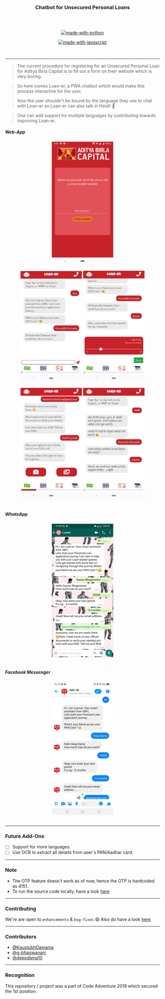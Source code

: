<h3 align="center">Chatbot for Unsecured Personal Loans</h3>
<br>
<br>
<div align="center">


[![made-with-python](https://forthebadge.com/images/badges/made-with-python.svg)](https://www.python.org/)

[![made-with-javascript](https://forthebadge.com/images/badges/made-with-javascript.svg)](https://www.javascript.org/)


<br>
</div>

------------------------------------------

> The current procedure for registering for an Unsecured Personal Loan for Aditya Birla Capital is to fill out a form on their website which is very boring.

> So here comes Loan-er, a PWA chatbot which would make this process interactive for the user.

> Also the user shouldn't be bound by the language they use to chat with Loan-er so Loan-er can also talk in Hindi! 🤩

> One can add support for multiple languages by contributing towards improving Loan-er.

##### Web-App

<div align="center">
<img src="./assets/login.png" width=200px/>
<!-- <img src="./assets/otp.png" width=200px/> -->
<br/><br/>
</div>

<div align="center">
<img src="./assets/welcome.png" width=200px/>
<img src="./assets/slider.png" width=200px/>
<br/><br/>
</div>


<div align = "center">

<img src="./assets/picker.png" width=200px/>
<img src="./assets/hindi.png" width=200px/>
<br/><br/>
</div>

<!-- <div align = "center">

<br/><br/>
</div> -->

##### WhatsApp
<div align = "center">
<img src="./assets/whatsapp.jpeg" width=200px />
<br/><br/>

</div>

##### Facebook Messenger
<div align = "center">
<img src="./assets/fb.jpeg" width=200px/>
<br/><br/>

</div>



------------------------------------------

### Future Add-Ons

- [ ] Support for more languages.
- [ ] Use OCR to extract all details from user's PAN/Aadhar card.

------------------------------------------

### Note

- The OTP feature doesn't work as of now, hence the OTP is hardcoded as 4151.
- To run the source code locally, have a look [here](https://github.com/KaustubhDamania/Loan-er/blob/master/CONTRIBUTING.MD)
------------------------------------------
### Contributing

 We're are open to `enhancements` & `bug-fixes` :smile: Also do have a look [here](https://github.com/KaustubhDamania/Loan-er/blob/master/CONTRIBUTING.MD)

------------------------------------------
### Contributors

- [@KaustubhDamania](https://github.com/KaustubhDamania)
- [@g-bhagwanani](https://github.com/g-bhagwanani)
- [@deepdama10](https://github.com/deepdama10)


------------------------------------------

### Recognition

 This repository / project was a part of Code Adventure 2019 which secured the 1st position.
